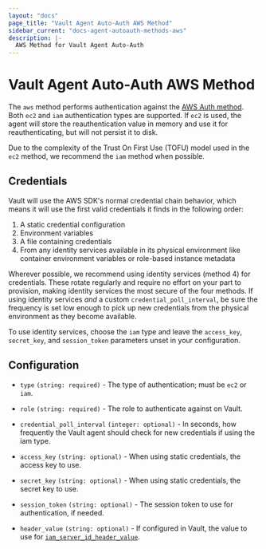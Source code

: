 ```yaml
---
layout: "docs"
page_title: "Vault Agent Auto-Auth AWS Method"
sidebar_current: "docs-agent-autoauth-methods-aws"
description: |-
  AWS Method for Vault Agent Auto-Auth
---
```


# Vault Agent Auto-Auth AWS Method 

The `aws` method performs authentication against the [AWS Auth
method](https://www.vaultproject.io/docs/auth/aws.html). Both `ec2` and `iam`
authentication types are supported. If `ec2` is used, the agent will store the
reauthentication value in memory and use it for reauthenticating, but will not
persist it to disk.

Due to the complexity of the Trust On First Use (TOFU) model used in the `ec2`
method, we recommend the `iam` method when possible.

## Credentials

Vault will use the AWS SDK's normal credential chain behavior, which means it
will use the first valid credentials it finds in the following order:

1. A static credential configuration
2. Environment variables
3. A file containing credentials
4. From any identity services available in its physical environment like container environment variables or role-based instance metadata
 
Wherever possible, we recommend using identity services (method 4) for credentials. 
These rotate regularly and require no effort on your part to provision, making 
identity services the most secure of the four methods. If using identity services _and_ a custom 
`credential_poll_interval`, be sure the frequency is set low enough to pick up new credentials
from the physical environment as they become available.

To use identity services, choose the `iam` type and leave the `access_key`, `secret_key`, and `session_token` 
parameters unset in your configuration.

## Configuration

- `type` `(string: required)` - The type of authentication; must be `ec2` or `iam`.

- `role` `(string: required)` - The role to authenticate against on Vault.

- `credential_poll_interval` `(integer: optional)` - In seconds, how frequently the Vault agent should check for new credentials if using the iam type.

- `access_key` `(string: optional)` - When using static credentials, the access key to use.

- `secret_key` `(string: optional)` - When using static credentials, the secret key to use.

- `session_token` `(string: optional)` - The session token to use for authentication, if needed.

- `header_value` `(string: optional)` - If configured in Vault, the value to use for
  [`iam_server_id_header_value`](https://www.vaultproject.io/api/auth/aws/index.html#iam_server_id_header_value).
